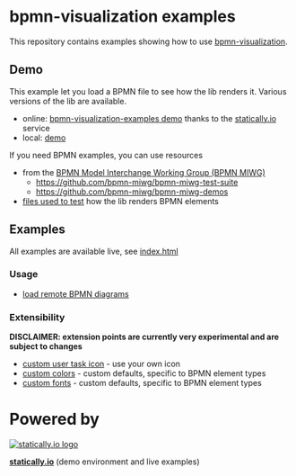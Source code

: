 # bpmn-visualization examples

This repository contains examples showing how to use [bpmn-visualization](https://github.com/process-analytics/bpmn-visualization-js).

## Demo

This example let you load a BPMN file to see how the lib renders it. Various versions of the lib are available. 

- online: [bpmn-visualization-examples demo](https://cdn.statically.io/gh/process-analytics/bpmn-visualization-examples/master/demo/index.html)
thanks to the [statically.io](https://statically.io/) service
- local: [demo](./demo) 


If you need BPMN examples, you can use resources 
- from the [BPMN Model Interchange Working Group (BPMN MIWG)](http://www.omgwiki.org/bpmn-miwg)
  - https://github.com/bpmn-miwg/bpmn-miwg-test-suite
  - https://github.com/bpmn-miwg/bpmn-miwg-demos
- [files used to test](./bpmn-files/README.md) how the lib renders BPMN elements

## Examples

All examples are available live, see [index.html](https://cdn.statically.io/gh/process-analytics/bpmn-visualization-examples/master/examples/index.html)

### Usage

- [load remote BPMN diagrams](examples/load-remote-bpmn-diagrams/README.md)

### Extensibility

**DISCLAIMER: extension points are currently very experimental and are subject to changes**

- [custom user task icon](./examples/custom-user-task-icon/README.md) - use your own icon
- [custom colors](examples/custom-colors/README.md) - custom defaults, specific to BPMN element types
- [custom fonts](examples/custom-fonts/README.md) - custom defaults, specific to BPMN element types

# Powered by

[![statically.io logo](https://statically.io/icons/icon-96x96.png "statically.io")](https://statically.io)

**[statically.io](https://statically.io)** (demo environment and live examples)